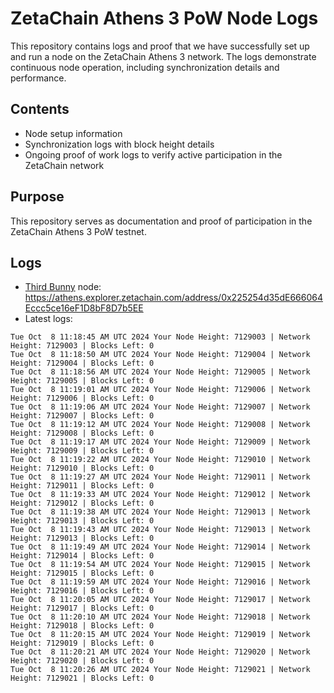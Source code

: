 # ZetaChain Athens 3 PoW Node Logs
This repository contains logs and proof that we have successfully set up and run a node on the ZetaChain Athens 3 network. The logs demonstrate continuous node operation, including synchronization details and performance.

## Contents
- Node setup information
- Synchronization logs with block height details
- Ongoing proof of work logs to verify active participation in the ZetaChain network

## Purpose
This repository serves as documentation and proof of participation in the ZetaChain Athens 3 PoW testnet.

## Logs

- [Third Bunny](https://thirdbunny.xyz/) node: https://athens.explorer.zetachain.com/address/0x225254d35dE666064Eccc5ce16eF1D8bF8D7b5EE
- Latest logs:
```
Tue Oct  8 11:18:45 AM UTC 2024 Your Node Height: 7129003 | Network Height: 7129003 | Blocks Left: 0
Tue Oct  8 11:18:50 AM UTC 2024 Your Node Height: 7129004 | Network Height: 7129004 | Blocks Left: 0
Tue Oct  8 11:18:56 AM UTC 2024 Your Node Height: 7129005 | Network Height: 7129005 | Blocks Left: 0
Tue Oct  8 11:19:01 AM UTC 2024 Your Node Height: 7129006 | Network Height: 7129006 | Blocks Left: 0
Tue Oct  8 11:19:06 AM UTC 2024 Your Node Height: 7129007 | Network Height: 7129007 | Blocks Left: 0
Tue Oct  8 11:19:12 AM UTC 2024 Your Node Height: 7129008 | Network Height: 7129008 | Blocks Left: 0
Tue Oct  8 11:19:17 AM UTC 2024 Your Node Height: 7129009 | Network Height: 7129009 | Blocks Left: 0
Tue Oct  8 11:19:22 AM UTC 2024 Your Node Height: 7129010 | Network Height: 7129010 | Blocks Left: 0
Tue Oct  8 11:19:27 AM UTC 2024 Your Node Height: 7129011 | Network Height: 7129011 | Blocks Left: 0
Tue Oct  8 11:19:33 AM UTC 2024 Your Node Height: 7129012 | Network Height: 7129012 | Blocks Left: 0
Tue Oct  8 11:19:38 AM UTC 2024 Your Node Height: 7129013 | Network Height: 7129013 | Blocks Left: 0
Tue Oct  8 11:19:43 AM UTC 2024 Your Node Height: 7129013 | Network Height: 7129013 | Blocks Left: 0
Tue Oct  8 11:19:49 AM UTC 2024 Your Node Height: 7129014 | Network Height: 7129014 | Blocks Left: 0
Tue Oct  8 11:19:54 AM UTC 2024 Your Node Height: 7129015 | Network Height: 7129015 | Blocks Left: 0
Tue Oct  8 11:19:59 AM UTC 2024 Your Node Height: 7129016 | Network Height: 7129016 | Blocks Left: 0
Tue Oct  8 11:20:05 AM UTC 2024 Your Node Height: 7129017 | Network Height: 7129017 | Blocks Left: 0
Tue Oct  8 11:20:10 AM UTC 2024 Your Node Height: 7129018 | Network Height: 7129018 | Blocks Left: 0
Tue Oct  8 11:20:15 AM UTC 2024 Your Node Height: 7129019 | Network Height: 7129019 | Blocks Left: 0
Tue Oct  8 11:20:21 AM UTC 2024 Your Node Height: 7129020 | Network Height: 7129020 | Blocks Left: 0
Tue Oct  8 11:20:26 AM UTC 2024 Your Node Height: 7129021 | Network Height: 7129021 | Blocks Left: 0
```
